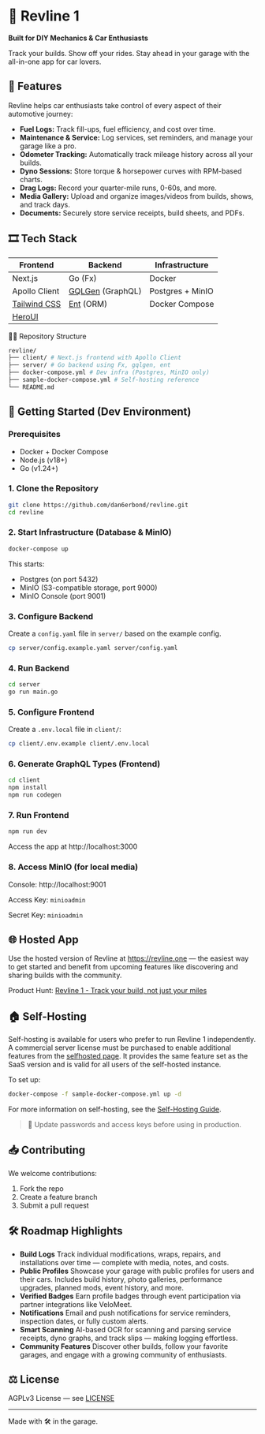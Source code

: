 # 🏁 Revline 1

**Built for DIY Mechanics & Car Enthusiasts**

Track your builds. Show off your rides. Stay ahead in your garage with the all-in-one app for car lovers.

## 🧰 Features

Revline helps car enthusiasts take control of every aspect of their automotive journey:

- **Fuel Logs:** Track fill-ups, fuel efficiency, and cost over time.
- **Maintenance & Service:** Log services, set reminders, and manage your garage like a pro.
- **Odometer Tracking:** Automatically track mileage history across all your builds.
- **Dyno Sessions:** Store torque & horsepower curves with RPM-based charts.
- **Drag Logs:** Record your quarter-mile runs, 0-60s, and more.
- **Media Gallery:** Upload and organize images/videos from builds, shows, and track days.
- **Documents:** Securely store service receipts, build sheets, and PDFs.

## 🎞️ Tech Stack

| Frontend                                 | Backend                                 | Infrastructure   |
| ---------------------------------------- | --------------------------------------- | ---------------- |
| Next.js                                  | Go (Fx)                                 | Docker           |
| Apollo Client                            | [GQLGen](https://gqlgen.com/) (GraphQL) | Postgres + MinIO |
| [Tailwind CSS](https://tailwindcss.com/) | [Ent](https://entgo.io/) (ORM)          | Docker Compose   |
| [HeroUI](https://www.heroui.com/)        |                                         |                  |

🧑‍💻 Repository Structure

```bash
revline/
├── client/ # Next.js frontend with Apollo Client
├── server/ # Go backend using Fx, gqlgen, ent
├── docker-compose.yml # Dev infra (Postgres, MinIO only)
├── sample-docker-compose.yml # Self-hosting reference
└── README.md
```

## 🚀 Getting Started (Dev Environment)

### Prerequisites

- Docker + Docker Compose
- Node.js (v18+)
- Go (v1.24+)

### 1. Clone the Repository

```bash
git clone https://github.com/dan6erbond/revline.git
cd revline
```

### 2. Start Infrastructure (Database & MinIO)

```bash
docker-compose up
```

This starts:

- Postgres (on port 5432)
- MinIO (S3-compatible storage, port 9000)
- MinIO Console (port 9001)

### 3. Configure Backend

Create a `config.yaml` file in `server/` based on the example config.

```bash
cp server/config.example.yaml server/config.yaml
```

### 4. Run Backend

```bash
cd server
go run main.go
```

### 5. Configure Frontend

Create a `.env.local` file in `client/`:

```bash
cp client/.env.example client/.env.local
```

### 6. Generate GraphQL Types (Frontend)

```bash
cd client
npm install
npm run codegen
```

### 7. Run Frontend

```bash
npm run dev
```

Access the app at http://localhost:3000

### 8. Access MinIO (for local media)

Console: http://localhost:9001

Access Key: `minioadmin`

Secret Key: `minioadmin`

## 🌐 Hosted App

Use the hosted version of Revline at https://revline.one — the easiest way to get started and benefit from upcoming features like discovering and sharing builds with the community.

Product Hunt: [Revline 1 - Track your build, not just your miles](https://www.producthunt.com/posts/revline-1)

## 🏠 Self-Hosting

Self-hosting is available for users who prefer to run Revline 1 independently. A commercial server license must be purchased to enable additional features from the [selfhosted page](https://revline.one/selfhosted). It provides the same feature set as the SaaS version and is valid for all users of the self-hosted instance.

To set up:

```bash
docker-compose -f sample-docker-compose.yml up -d
```

For more information on self-hosting, see the [Self-Hosting Guide](https://revline.one/selfhosted).

> 🔐 Update passwords and access keys before using in production.

## 📥 Contributing

We welcome contributions:

1. Fork the repo
2. Create a feature branch
3. Submit a pull request

## 🛠 Roadmap Highlights

- **Build Logs**
Track individual modifications, wraps, repairs, and installations over time — complete with media, notes, and costs.
- **Public Profiles**
Showcase your garage with public profiles for users and their cars. Includes build history, photo galleries, performance upgrades, planned mods, event history, and more.
- **Verified Badges**
Earn profile badges through event participation via partner integrations like VeloMeet.
- **Notifications**
Email and push notifications for service reminders, inspection dates, or fully custom alerts.
- **Smart Scanning**
AI-based OCR for scanning and parsing service receipts, dyno graphs, and track slips — making logging effortless.
- **Community Features**
Discover other builds, follow your favorite garages, and engage with a growing community of enthusiasts.



## ⚖️ License

AGPLv3 License — see [LICENSE](./LICENSE)

---

Made with 🛠️ in the garage.
